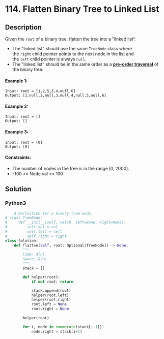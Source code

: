 # 114. Flatten Binary Tree to Linked List


## Description
Given the `root` of a binary tree, flatten the tree into a "linked list":

-   The "linked list" should use the same `TreeNode` class where the `right` child pointer points to the next node in the list and the `left` child pointer is always `null`.
-   The "linked list" should be in the same order as a [**pre-order** **traversal**](https://en.wikipedia.org/wiki/Tree_traversal#Pre-order,_NLR) of the binary tree.

#### Example 1:
```
Input: root = [1,2,5,3,4,null,6]
Output: [1,null,2,null,3,null,4,null,5,null,6]
```

#### Example 2:
```
Input: root = []
Output: []
```

#### Example 3:
```
Input: root = [0]
Output: [0]
```

#### Constraints:
- The number of nodes in the tree is in the range [0, 2000].
- -100 <= Node.val <= 100


## Solution

### Python3
```python
    # Definition for a binary tree node.
# class TreeNode:
#     def __init__(self, val=0, left=None, right=None):
#         self.val = val
#         self.left = left
#         self.right = right
class Solution:
    def flatten(self, root: Optional[TreeNode]) -> None:
        """
        time: O(n)
        space: O(n)
        """
        stack = []

        def helper(root):
            if not root: return

            stack.append(root)
            helper(root.left)
            helper(root.right)
            root.left = None
            root.right = None
        
        helper(root)

        for i, node in enumerate(stack[:-1]):
            node.right = stack[i+1]
```

